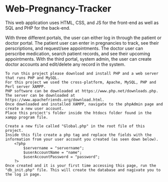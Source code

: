 # Web-Pregnancy-Tracker

This web application uses HTML, CSS, and JS for the front-end as well as SQL and PHP for the back-end. 

With three different portals, the user can either log in through the patient or doctor portal. The patient user can enter in pregnancies to track, see their perscriptions, and request/see appointments. The doctor user can perscribe medication, search patient records, and see their upcoming appointments. With the third portal, system admin, the user can create doctor accounts and edit/delete any record in the system.

```
To run this project please download and install PHP and a web server that runs PHP and MySQL.
For this project we used the cross-platform, Apache, MySQL, PHP and Perl server XAMPP.
PHP software can be downloaded at https://www.php.net/downloads.php.
The server can be downloaded at https://www.apachefriends.org/download.html.
Once downloaded and installed XAMPP, navigate to the phpAdmin page and create a new user account.
Place this project's folder inside the htdocs folder found in the xampp program file.

Create a new file called "Global.php" in the root file of this project.
Inside this file create a php tag and replace the fields with the information from your user account you created (as seen down below).
    <?php
        $servername = "servername";
        $userAccountName = "name";
        $userAccountPassword = "password";
    ?>
Once created and it is your first time accessing this page, run the "db_init.php" file. This will create the database and nagivate you to the log in page.
```